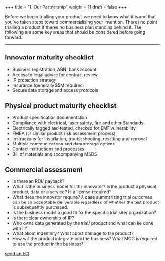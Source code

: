 +++
title = "1. Our Partnership"
weight = 11
draft = false
+++

Before we begin trialling your product, we need to know what it is and that you've taken steps toward commercialising your invention. Theres no point trialling a product if theres no business plan standing behind it. The following are some key areas that should be considered before going forward.

---

## Innovator maturity checklist
- Business registration, ABN, bank account
- Access to legal advice for contract review
- IP protection strategy
- Insurance (generally $5M required)
- Secure data storage and access protocols

## Physical product maturity checklist
- Product specification documentation
- Compliance with electrical, laser safety, fire and other Standards
- Electrically tagged and tested, checked for EMF vulnerability
- FMEA (or similar product risk assessment process)
- Instructions for installation, troubleshooting, resetting and removal
- Multiple communications and data storage options
- Contact instructions and processes
- Bill of materials and accompanying MSDS

## Commercial assessment
- Is there an ROI/ payback?
- What is the business model for the innovator? Is the product a physical product, data or a service? Is a license required?
- What does the innovator require? A case summarizing trial outcomes can be an acceptable deliverable regardless of whether the test product is subsequently purchased.
- Is the business model a good fit for the specific trial site/ organization?
- Is there clear ownership of IP?
- Who owns data generated by the trial/ product and what can be done with it?
- What about indemnity? What about damage to the product?
- How will the product integrate into the business? What MOC is required to use the product in the business?



[send an EOI](mailto:systemhealthlab@gmail.com?subject=Living%20Lab%20EOI&body=Please%20fill%20out%20answers%20to%20the%20following:\n\nBusiness%20name:\n\nWebsite:\n\nMailing%20Address:)